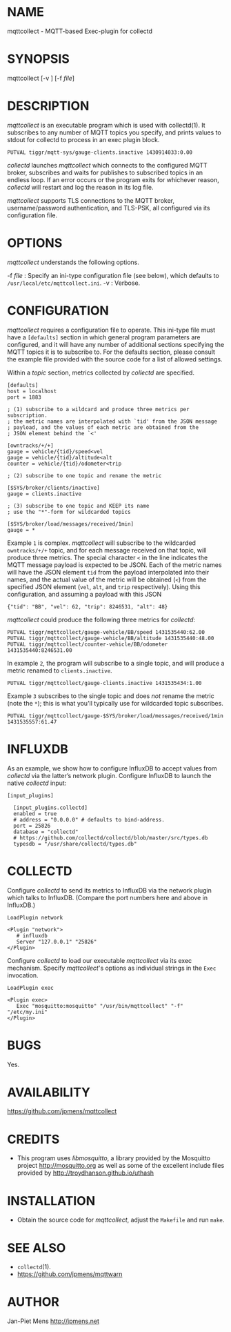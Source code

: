 NAME
====

mqttcollect - MQTT-based Exec-plugin for collectd

SYNOPSIS
========

mqttcollect [-v ] [-f *file*]

DESCRIPTION
===========

*mqttcollect* is an executable program which is used with collectd(1).
It subscribes to any number of MQTT topics you specify, and prints
values to stdout for collectd to process in an exec plugin block.

    PUTVAL tiggr/mqtt‐sys/gauge‐clients.inactive 1430914033:0.00

*collectd* launches *mqttcollect* which connects to the configured MQTT
broker, subscribes and waits for publishes to subscribed topics in an
endless loop. If an error occurs or the program exits for whichever
reason, *collectd* will restart and log the reason in its log file.

*mqttcollect* supports TLS connections to the MQTT broker,
username/password authentication, and TLS-PSK, all configured via its
configuration file.

OPTIONS
=======

*mqttcollect* understands the following options.

-f *file*
:   Specify an ini-type configuration file (see below), which defaults
    to `/usr/local/etc/mqttcollect.ini`.
-v
:   Verbose.

CONFIGURATION
=============

*mqttcollect* requires a configuration file to operate. This ini-type
file must have a `[defaults]` section in which general program
parameters are configured, and it will have any number of additional
sections specifying the MQTT topics it is to subscribe to. For the
defaults section, please consult the example file provided with the
source code for a list of allowed settings.

Within a *topic* section, metrics collected by *collectd* are specified.

    [defaults]
    host = localhost
    port = 1883

    ; (1) subscribe to a wildcard and produce three metrics per subscription.
    ; the metric names are interpolated with `tid' from the JSON message
    ; payload, and the values of each metric are obtained from the
    ; JSON element behind the `<'

    [owntracks/+/+]
    gauge = vehicle/{tid}/speed<vel
    gauge = vehicle/{tid}/altitude<alt
    counter = vehicle/{tid}/odometer<trip

    ; (2) subscribe to one topic and rename the metric

    [$SYS/broker/clients/inactive]
    gauge = clients.inactive

    ; (3) subscribe to one topic and KEEP its name
    ; use the "*"-form for wildcarded topics

    [$SYS/broker/load/messages/received/1min]
    gauge = *

Example `1` is complex. *mqttcollect* will subscribe to the wildcarded
`owntracks/+/+` topic, and for each message received on that topic, will
produce three metrics. The special character `<` in the line indicates
the MQTT message payload is expected to be JSON. Each of the metric
names will have the JSON element `tid` from the payload interpolated
into their names, and the actual value of the metric will be obtained
(`<`) from the specified JSON element (`vel`, `alt`, and `trip`
respectively). Using this configuration, and assuming a payload with
this JSON

    {"tid": "BB", "vel": 62, "trip": 8246531, "alt": 48}

*mqttcollect* could produce the following three metrics for *collectd*:

    PUTVAL tiggr/mqttcollect/gauge-vehicle/BB/speed 1431535440:62.00
    PUTVAL tiggr/mqttcollect/gauge-vehicle/BB/altitude 1431535440:48.00
    PUTVAL tiggr/mqttcollect/counter-vehicle/BB/odometer 1431535440:8246531.00

In example `2`, the program will subscribe to a single topic, and will
produce a metric renamed to `clients.inactive`.

    PUTVAL tiggr/mqttcollect/gauge-clients.inactive 1431535434:1.00

Example `3` subscribes to the single topic and does *not* rename the
metric (note the `*`); this is what you'll typically use for wildcarded
topic subscribes.

    PUTVAL tiggr/mqttcollect/gauge-$SYS/broker/load/messages/received/1min 1431535557:61.47

INFLUXDB
========

As an example, we show how to configure InfluxDB to accept values from
*collectd* via the latter’s network plugin. Configure InfluxDB to launch
the native *collectd* input:

    [input_plugins]

      [input_plugins.collectd]
      enabled = true
      # address = "0.0.0.0" # defaults to bind‐address.
      port = 25826
      database = "collectd"
      # https://github.com/collectd/collectd/blob/master/src/types.db
      typesdb = "/usr/share/collectd/types.db"

COLLECTD
========

Configure *collectd* to send its metrics to InfluxDB via the network
plugin which talks to InfluxDB. (Compare the port numbers here and above
in InfluxDB.)

    LoadPlugin network

    <Plugin "network">
       # influxdb
       Server "127.0.0.1" "25826"
    </Plugin>

Configure *collectd* to load our executable *mqttcollect* via its exec
mechanism. Specify *mqttcollect*'s options as individual strings in the
`Exec` invocation.

    LoadPlugin exec

    <Plugin exec>
       Exec "mosquitto:mosquitto" "/usr/bin/mqttcollect" "‐f" "/etc/my.ini"
    </Plugin>

BUGS
====

Yes.

AVAILABILITY
============

<https://github.com/jpmens/mqttcollect>

CREDITS
=======

-   This program uses *libmosquitto*, a library provided by the
    Mosquitto project <http://mosquitto.org> as well as some of the
    excellent include files provided by
    <http://troydhanson.github.io/uthash>

INSTALLATION
============

-   Obtain the source code for *mqttcollect*, adjust the `Makefile` and
    run `make`.

SEE ALSO
========

-   `collectd`(1).
-   <https://github.com/jpmens/mqttwarn>

AUTHOR
======

Jan-Piet Mens <http://jpmens.net>

